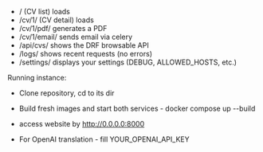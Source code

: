 - / (CV list) loads
- /cv/1/ (CV detail) loads
- /cv/1/pdf/ generates a PDF
- /cv/1/email/ sends email via celery
- /api/cvs/ shows the DRF browsable API
- /logs/ shows recent requests (no errors)
- /settings/ displays your settings (DEBUG, ALLOWED_HOSTS, etc.)

Running instance:
- Clone repository, cd to its dir
- Build fresh images and start both services - docker compose up --build
- access website by http://0.0.0.0:8000

- For OpenAI translation - fill YOUR_OPENAI_API_KEY
